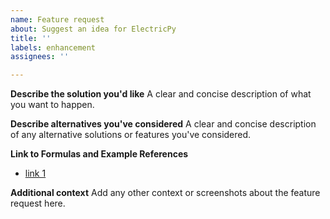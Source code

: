 ```yaml
---
name: Feature request
about: Suggest an idea for ElectricPy
title: ''
labels: enhancement
assignees: ''

---
```


**Describe the solution you'd like**
A clear and concise description of what you want to happen.

**Describe alternatives you've considered**
A clear and concise description of any alternative solutions or features you've considered.

**Link to Formulas and Example References**
* [link 1](https://engineerjoe440.github.io/ElectricPy/)

**Additional context**
Add any other context or screenshots about the feature request here.
